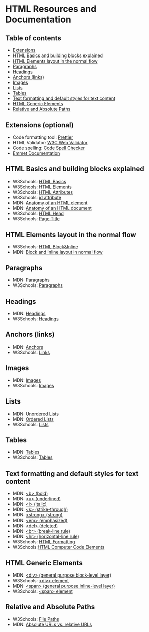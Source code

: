 # HTML Resources and Documentation

## Table of contents

- [Extensions](#extensions-optional)
- [HTML Basics and building blocks explained](#html-basics-and-building-blocks-explained)
- [HTML Elements layout in the normal flow](#html-elements-layout-in-the-normal-flow)
- [Paragraphs](#paragraphs)
- [Headings](#headings)
- [Anchors (links)](#anchors-links)
- [Images](#images)
- [Lists](#lists)
- [Tables](#tables)
- [Text formatting and default styles for text content](#text-formatting-and-default-styles-for-text-content)
- [HTML Generic Elements](#html-generic-elements)
- [Relative and Absolute Paths](#relative-and-absolute-paths)

## Extensions (optional)

- Code formatting tool: [Prettier](https://marketplace.visualstudio.com/items?itemName=esbenp.prettier-vscode)
- HTML Validator: [W3C Web Validator](https://marketplace.visualstudio.com/items?itemName=CelianRiboulet.webvalidator)
- Code spelling: [Code Spell Checker](https://marketplace.visualstudio.com/items?itemName=streetsidesoftware.code-spell-checker)
- [Emmet Documentation](https://docs.emmet.io/)

## HTML Basics and building blocks explained

- W3Schools: [HTML Basics](https://www.w3schools.com/html/html_basic.asp)
- W3Schools: [HTML Elements](https://www.w3schools.com/html/html_elements.asp)
- W3Schools: [HTML Attributes](https://www.w3schools.com/html/html_attributes.asp)
- W3Schools: [id attribute](https://www.w3schools.com/html/html_id.asp)
- MDN: [Anatomy of an HTML element](https://developer.mozilla.org/en-US/docs/Learn/Getting_started_with_the_web/HTML_basics#anatomy_of_an_html_element)
- MDN: [Anatomy of an HTML document](https://developer.mozilla.org/en-US/docs/Learn/Getting_started_with_the_web/HTML_basics#anatomy_of_an_html_document)
- W3Schools: [HTML Head](https://www.w3schools.com/html/html_head.asp)
- W3Schools: [Page Title](https://www.w3schools.com/html/html_page_title.asp)

## HTML Elements layout in the normal flow

- W3Schools: [HTML Block&Inline](https://www.w3schools.com/html/html_blocks.asp)
- MDN: [Block and Inline layout in normal flow](https://developer.mozilla.org/en-US/docs/Web/CSS/CSS_flow_layout/Block_and_inline_layout_in_normal_flow)

## Paragraphs

- MDN: [Paragraphs](https://developer.mozilla.org/en-US/docs/Web/HTML/Element/p)
- W3Schools: [Paragraphs](https://www.w3schools.com/html/html_paragraphs.asp)

## Headings

- MDN: [Headings](https://developer.mozilla.org/en-US/docs/Web/HTML/Element/Heading_Elements)
- W3Schools: [Headings](https://www.w3schools.com/html/html_headings.asp)

## Anchors (links)

- MDN: [Anchors](https://developer.mozilla.org/en-US/docs/Web/HTML/Element/a)
- W3Schools: [Links](https://www.w3schools.com/html/html_links.asp)

## Images

- MDN: [Images](https://developer.mozilla.org/en-US/docs/Web/HTML/Element/img)
- W3Schools: [Images](https://www.w3schools.com/html/html_images.asp)

## Lists

- MDN: [Unordered Lists](https://developer.mozilla.org/en-US/docs/Web/HTML/Element/ul)
- MDN: [Ordered Lists](https://developer.mozilla.org/en-US/docs/Web/HTML/Element/ol)
- W3Schools: [Lists](https://www.w3schools.com/html/html_lists.asp)

## Tables

- MDN: [Tables](https://developer.mozilla.org/en-US/docs/Web/HTML/Element/table)
- W3Schools: [Tables](https://www.w3schools.com/html/html_tables.asp)

## Text formatting and default styles for text content

- MDN: [\<b> (bold)](https://developer.mozilla.org/en-US/docs/Web/HTML/Element/b)
- MDN: [\<u> (underlined)](https://developer.mozilla.org/en-US/docs/Web/HTML/Element/u)
- MDN: [\<i> (italic)](https://developer.mozilla.org/en-US/docs/Web/HTML/Element/i)
- MDN: [\<s> (strike-through)](https://developer.mozilla.org/en-US/docs/Web/HTML/Element/s)
- MDN: [\<strong> (strong)](https://developer.mozilla.org/en-US/docs/Web/HTML/Element/strong)
- MDN: [\<em> (emphasized)](https://developer.mozilla.org/en-US/docs/Web/HTML/Element/em)
- MDN: [\<del> (deleted)](https://developer.mozilla.org/en-US/docs/Web/HTML/Element/del)
- MDN: [\<br> (break-line rule)](https://developer.mozilla.org/en-US/docs/Web/HTML/Element/br)
- MDN: [\<hr> (horizontal-line rule)](https://developer.mozilla.org/en-US/docs/Web/HTML/Element/hr)
- W3Schools: [HTML Formatting](https://www.w3schools.com/html/html_formatting.asp)
- W3Schools:[HTML Computer Code Elements](https://www.w3schools.com/html/html_computercode_elements.asp)

## HTML Generic Elements

- MDN: [\<div> (general purpose block-level layer)](https://developer.mozilla.org/en-US/docs/Web/HTML/Element/div)
- W3Schools: [\<div> element](https://www.w3schools.com/html/html_div.asp)
- MDN: [\<span> (general purpose inline-level layer)](https://developer.mozilla.org/en-US/docs/Web/HTML/Element/span)
- W3Schools: [\<span> element](https://www.w3schools.com/tags/tag_span.asp)

## Relative and Absolute Paths

- W3Schools: [File Paths](https://www.w3schools.com/html/html_filepaths.asp)
- MDN: [Absolute URLs vs. relative URLs](https://developer.mozilla.org/en-US/docs/Learn/Common_questions/Web_mechanics/What_is_a_URL#absolute_urls_vs._relative_urls)
